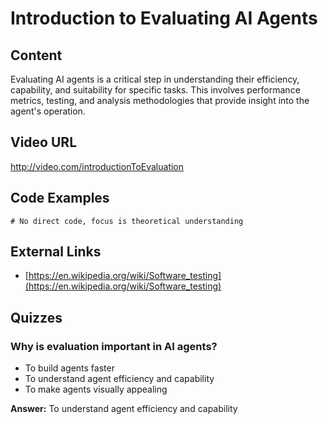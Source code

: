 # Introduction to Evaluating AI Agents

## Content

Evaluating AI agents is a critical step in understanding their efficiency, capability, and suitability for specific tasks. This involves performance metrics, testing, and analysis methodologies that provide insight into the agent's operation.

## Video URL

http://video.com/introductionToEvaluation

## Code Examples

```
# No direct code, focus is theoretical understanding
```

## External Links

- [https://en.wikipedia.org/wiki/Software_testing](https://en.wikipedia.org/wiki/Software_testing)

## Quizzes

### Why is evaluation important in AI agents?

- To build agents faster
- To understand agent efficiency and capability
- To make agents visually appealing

**Answer:** To understand agent efficiency and capability